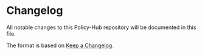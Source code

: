 # Changelog

All notable changes to this Policy-Hub repository will be documented in this file.

The format is based on [Keep a Changelog](https://keepachangelog.com/en/1.0.0/).
